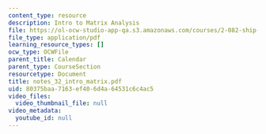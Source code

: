 ```yaml
---
content_type: resource
description: Intro to Matrix Analysis
file: https://ol-ocw-studio-app-qa.s3.amazonaws.com/courses/2-082-ship-structural-analysis-design-13-122-spring-2003/80375baa7163ef406d4a64531c6c4ac5_notes_32_intro_matrix.pdf
file_type: application/pdf
learning_resource_types: []
ocw_type: OCWFile
parent_title: Calendar
parent_type: CourseSection
resourcetype: Document
title: notes_32_intro_matrix.pdf
uid: 80375baa-7163-ef40-6d4a-64531c6c4ac5
video_files:
  video_thumbnail_file: null
video_metadata:
  youtube_id: null
---
```

